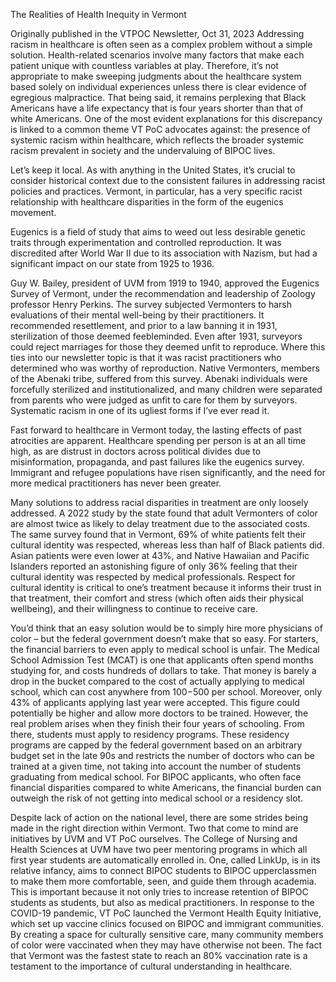 
The Realities of Health Inequity in Vermont

Originally published in the VTPOC Newsletter, Oct 31, 2023
Addressing racism in healthcare is often seen as a complex problem without a simple solution. Health-related scenarios involve many factors that make each patient unique with countless variables at play. Therefore, it’s not appropriate to make sweeping judgments about the healthcare system based solely on individual experiences unless there is clear evidence of egregious malpractice. That being said, it remains perplexing that Black Americans have a life expectancy that is four years shorter than that of white Americans. One of the most evident explanations for this discrepancy is linked to a common theme VT PoC advocates against: the presence of systemic racism within healthcare, which reflects the broader systemic racism prevalent in society and the undervaluing of BIPOC lives.

Let’s keep it local. As with anything in the United States, it’s crucial to consider historical context due to the consistent failures in addressing racist policies and practices. Vermont, in particular, has a very specific racist relationship with healthcare disparities in the form of the eugenics movement.

Eugenics is a field of study that aims to weed out less desirable genetic traits through experimentation and controlled reproduction. It was discredited after World War II due to its association with Nazism, but had a significant impact on our state from 1925 to 1936.

Guy W. Bailey, president of UVM from 1919 to 1940, approved the Eugenics Survey of Vermont, under the recommendation and leadership of Zoology professor Henry Perkins. The survey subjected Vermonters to harsh evaluations of their mental well-being by their practitioners. It recommended resettlement, and prior to a law banning it in 1931, sterilization of those deemed feebleminded. Even after 1931, surveyors could reject marriages for those they deemed unfit to reproduce. Where this ties into our newsletter topic is that it was racist practitioners who determined who was worthy of reproduction. Native Vermonters, members of the Abenaki tribe, suffered from this survey. Abenaki individuals were forcefully sterilized and institutionalized, and many children were separated from parents who were judged as unfit to care for them by surveyors.
Systematic racism in one of its ugliest forms if I’ve ever read it.

Fast forward to healthcare in Vermont today, the lasting effects of past atrocities are apparent. Healthcare spending per person is at an all time high, as are distrust in doctors across political divides due to misinformation, propaganda, and past failures like the eugenics survey. Immigrant and refugee populations have risen significantly, and the need for more medical practitioners has never been greater.

Many solutions to address racial disparities in treatment are only loosely addressed. A 2022 study by the state found that adult Vermonters of color are almost twice as likely to delay treatment due to the associated costs. The same survey found that in Vermont, 69% of white patients felt their cultural identity was respected, whereas less than half of Black patients did. Asian patients were even lower at 43%, and Native Hawaiian and Pacific Islanders reported an astonishing figure of only 36% feeling that their cultural identity was respected by medical professionals. Respect for cultural identity is critical to one’s treatment because it informs their trust in that treatment, their comfort and stress (which often aids their physical wellbeing), and their willingness to continue to receive care.

You’d think that an easy solution would be to simply hire more physicians of color – but the federal government doesn’t make that so easy. For starters, the financial barriers to even apply to medical school is unfair. The Medical School Admission Test (MCAT) is one that applicants often spend months studying for, and costs hundreds of dollars to take. That money is barely a drop in the bucket compared to the cost of actually applying to medical school, which can cost anywhere from $100-$500 per school. Moreover, only 43% of applicants applying last year were accepted. This figure could potentially be higher and allow more doctors to be trained. However, the real problem arises when they finish their four years of schooling. From there, students must apply to residency programs. These residency programs are capped by the federal government based on an arbitrary budget set in the late 90s and restricts the number of doctors who can be trained at a given time, not taking into account the number of students graduating from medical school. For BIPOC applicants, who often face financial disparities compared to white Americans, the financial burden can outweigh the risk of not getting into medical school or a residency slot.

Despite lack of action on the national level, there are some strides being made in the right direction within Vermont. Two that come to mind are initiatives by UVM and VT PoC ourselves.
The College of Nursing and Health Sciences at UVM have two peer mentoring programs in which all first year students are automatically enrolled in. One, called LinkUp, is in its relative infancy, aims to connect BIPOC students to BIPOC upperclassmen to make them more comfortable, seen, and guide them through academia. This is important because it not only tries to increase retention of BIPOC students as students, but also as medical practitioners.
In response to the COVID-19 pandemic, VT PoC launched the Vermont Health Equity Initiative, which set up vaccine clinics focused on BIPOC and immigrant communities. By creating a space for culturally sensitive care, many community members of color were vaccinated when they may have otherwise not been. The fact that Vermont was the fastest state to reach an 80% vaccination rate is a testament to the importance of cultural understanding in healthcare.
